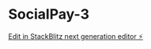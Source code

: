# SocialPay-3

[Edit in StackBlitz next generation editor ⚡️](https://stackblitz.com/~/github.com/Nightcrawler-ops/SocialPay-3)